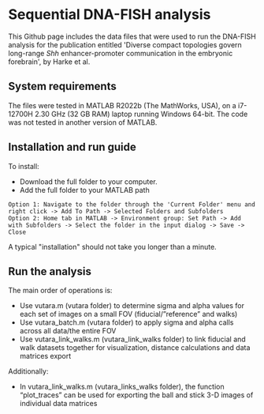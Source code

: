 # Sequential DNA-FISH analysis
This Github page includes the data files that were used to run the DNA-FISH analysis for the publication entitled 'Diverse compact topologies govern long-range _Shh_ enhancer-promoter communication in the embryonic forebrain', by Harke et al.

## System requirements
The files were tested in MATLAB R2022b (The MathWorks, USA), on a i7-12700H 2.30 GHz (32 GB RAM) laptop running Windows 64-bit. The code was not tested in another version of MATLAB.

## Installation and run guide
To install:
  - Download the full folder to your computer.
  - Add the full folder to your MATLAB path 
  ```
  Option 1: Navigate to the folder through the 'Current Folder' menu and right click -> Add To Path -> Selected Folders and Subfolders
  Option 2: Home tab in MATLAB -> Environment group: Set Path -> Add with Subfolders -> Select the folder in the input dialog -> Save -> Close
  ```

A typical "installation" should not take you longer than a minute.

## Run the analysis
The main order of operations is:
- Use vutara.m (vutara folder) to determine sigma and alpha values for each set of images on a small FOV (fiducial/”reference” and walks)
- Use vutara_batch.m (vutara folder) to apply sigma and alpha calls across all data/the entire FOV
- Use vutara_link_walks.m (vutara_link_walks folder) to link fiducial and walk datasets together for visualization, distance calculations and data matrices export

Additionally:
- In vutara_link_walks.m (vutara_links_walks folder), the function “plot_traces” can be used for exporting the ball and stick 3-D images of individual data matrices
